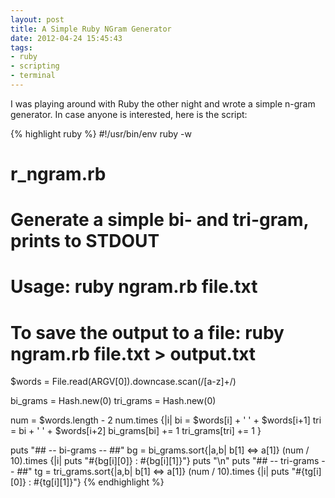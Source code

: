 ```yaml
---
layout: post
title: A Simple Ruby NGram Generator
date: 2012-04-24 15:45:43
tags:
- ruby
- scripting
- terminal
---
```


I was playing around with Ruby the other night and wrote a simple n-gram generator. In case anyone is interested, here is the script:

{% highlight ruby %}
#!/usr/bin/env ruby -w
# r_ngram.rb
# Generate a simple bi- and tri-gram, prints to STDOUT
# Usage: ruby ngram.rb file.txt
# To save the output to a file: ruby ngram.rb file.txt > output.txt

$words = File.read(ARGV[0]).downcase.scan(/[a-z]+/)

bi_grams = Hash.new(0)
tri_grams = Hash.new(0)

num = $words.length - 2
num.times {|i|
  bi = $words[i] + ' ' + $words[i+1]
  tri = bi + ' ' + $words[i+2]
  bi_grams[bi] += 1
  tri_grams[tri] += 1
}

puts "## -- bi-grams -- ##"
bg = bi_grams.sort{|a,b| b[1] <=> a[1]}
(num / 10).times {|i| puts "#{bg[i][0]} : #{bg[i][1]}"}
puts "\n"
puts "## -- tri-grams -- ##"
tg = tri_grams.sort{|a,b| b[1] <=> a[1]}
(num / 10).times {|i| puts "#{tg[i][0]} : #{tg[i][1]}"}
{% endhighlight %}
